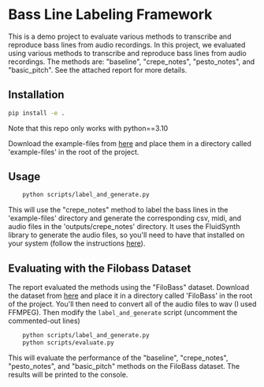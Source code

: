 # Bass Line Labeling Framework
This is a demo project to evaluate various methods to transcribe and reproduce bass lines from audio recordings.
In this project, we evaluated using various methods to transcribe and reproduce bass lines from audio recordings. The methods are: "baseline", "crepe_notes", "pesto_notes", and "basic_pitch". See the attached report for more details.

## Installation
```bash
pip install -e .
```
Note that this repo only works with python==3.10

Download the example-files from [here](https://drive.google.com/drive/folders/1q3AE9hhJQ5M0abaz15L7ccNpIhmQb1Yw?usp=sharing) and place them in a directory called 'example-files' in the root of the project.

## Usage
```bash
    python scripts/label_and_generate.py
```

This will use the "crepe_notes" method to label the bass lines in the 'example-files' directory and generate the corresponding csv, midi, and audio files in the 'outputs/crepe_notes' directory. It uses the FluidSynth library to generate the audio files, so you'll need to have that installed on your system (follow the instructions [here](https://github.com/bzamecnik/midi2audio)).

## Evaluating with the Filobass Dataset
The report evaluated the methods using the "FiloBass" dataset. Download the dataset from [here](https://zenodo.org/records/10069709) and place it in a directory called 'FiloBass' in the root of the project.
You'll then need to convert all of the audio files to wav (I used FFMPEG). Then modify the `label_and_generate` script (uncomment the commented-out lines)

```bash
    python scripts/label_and_generate.py
    python scripts/evaluate.py
```

This will evaluate the performance of the "baseline", "crepe_notes", "pesto_notes", and "basic_pitch" methods on the FiloBass dataset. The results will be printed to the console.

